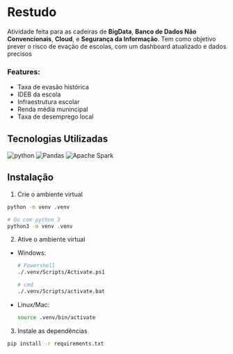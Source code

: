 # Restudo
Atividade feita para as cadeiras de **BigData**, **Banco de Dados Não Convencionais**, **Cloud**, e **Segurança da Informação**.
Tem como objetivo prever o risco de evação de escolas, com um dashboard atualizado e dados precisos

### Features:
- Taxa de evasão histórica
- IDEB da escola
- Infraestrutura escolar
- Renda média munincipal
- Taxa de desemprego local
## Tecnologias Utilizadas
![python](https://img.shields.io/badge/Python-3776AB?style=for-the-badge&logo=python&logoColor=white)
![Pandas](https://img.shields.io/badge/Pandas-2C2D72?style=for-the-badge&logo=pandas&logoColor=white)
![Apache Spark](https://img.shields.io/badge/Apache_Spark-E25A1C?style=for-the-badge&logo=apachespark&logoColor=white)

## Instalação
1. Crie o ambiente virtual
```bash
python -m venv .venv

# Ou com python 3
python3 -m venv .venv
```
2. Ative o ambiente virtual
  * Windows:
    ```bash
    # Powershell
    ./.venv/Scripts/Activate.ps1

    # cmd
    ./.venv/Scripts/activate.bat
    ```
  * Linux/Mac:
    ```bash
    source .venv/bin/activate
    ```
3. Instale as dependências
```bash
pip install -r requirements.txt
```
   
